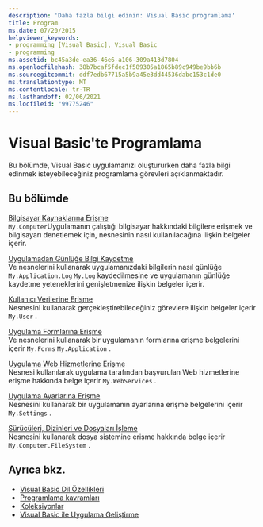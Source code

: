 ```yaml
---
description: 'Daha fazla bilgi edinin: Visual Basic programlama'
title: Program
ms.date: 07/20/2015
helpviewer_keywords:
- programming [Visual Basic], Visual Basic
- programming
ms.assetid: bc45a3de-ea36-46e6-a106-309a413d7804
ms.openlocfilehash: 38b7bcaf5fdec1f589305a1865b89c949be9bb6b
ms.sourcegitcommit: ddf7edb67715a5b9a45e3dd44536dabc153c1de0
ms.translationtype: MT
ms.contentlocale: tr-TR
ms.lasthandoff: 02/06/2021
ms.locfileid: "99775246"
---
```

# <a name="programming-in-visual-basic"></a>Visual Basic'te Programlama

Bu bölümde, Visual Basic uygulamanızı oluştururken daha fazla bilgi edinmek isteyebileceğiniz programlama görevleri açıklanmaktadır.  
  
## <a name="in-this-section"></a>Bu bölümde  

 [Bilgisayar Kaynaklarına Erişme](computer-resources/index.md)  
 `My.Computer`Uygulamanın çalıştığı bilgisayar hakkındaki bilgilere erişmek ve bilgisayarı denetlemek için, nesnesinin nasıl kullanılacağına ilişkin belgeler içerir.  
  
 [Uygulamadan Günlüğe Bilgi Kaydetme](log-info/index.md)  
 Ve nesnelerini kullanarak uygulamanızdaki bilgilerin nasıl günlüğe `My.Application.Log` `My.Log` kaydedilmesine ve uygulamanın günlüğe kaydetme yeteneklerini genişletmenize ilişkin belgeler içerir.  
  
 [Kullanıcı Verilerine Erişme](accessing-user-data.md)  
 Nesnesini kullanarak gerçekleştirebileceğiniz görevlere ilişkin belgeler içerir `My.User` .  
  
 [Uygulama Formlarına Erişme](accessing-application-forms.md)  
 Ve nesnelerini kullanarak bir uygulamanın formlarına erişme belgelerini içerir `My.Forms` `My.Application` .  
  
 [Uygulama Web Hizmetlerine Erişme](accessing-application-web-services.md)  
 Nesnesi kullanılarak uygulama tarafından başvurulan Web hizmetlerine erişme hakkında belge içerir `My.WebServices` .  
  
 [Uygulama Ayarlarına Erişme](app-settings/index.md)  
 Nesnesini kullanarak bir uygulamanın ayarlarına erişme belgelerini içerir `My.Settings` .  
  
 [Sürücüleri, Dizinleri ve Dosyaları İşleme](drives-directories-files/index.md)  
 Nesnesini kullanarak dosya sistemine erişme hakkında belge içerir `My.Computer.FileSystem` .  
  
## <a name="see-also"></a>Ayrıca bkz.

- [Visual Basic Dil Özellikleri](../../programming-guide/language-features/index.md)
- [Programlama kavramları](../../programming-guide/concepts/index.md)
- [Koleksiyonlar](../../programming-guide/concepts/collections.md)
- [Visual Basic ile Uygulama Geliştirme](../index.md)
